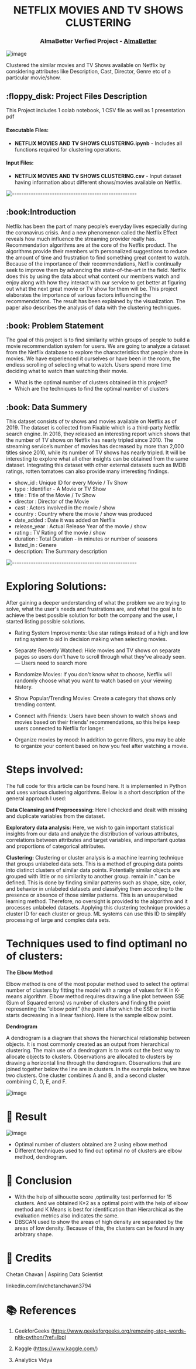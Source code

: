 
<h1 align="center"> NETFLIX MOVIES AND TV SHOWS CLUSTERING </h1>
<h3 align="center"> AlmaBetter Verfied Project - <a href="https://www.almabetter.com/"> AlmaBetter </a> </h5>

<p align="center"> 


![image](https://user-images.githubusercontent.com/114068950/212829142-de9e1318-4566-4b1f-939c-924b3f4c4dc9.png)



</p>

<p> Clustered the similar movies and TV Shows available on Netflix by considering attributes like Description, Cast, Director, Genre etc of a particular movie/show.</p>

<h2> :floppy_disk: Project Files Description</h2>

<p>This Project includes 1 colab notebook, 1 CSV file as well as 1 presentation pdf</p>
<h4>Executable Files:</h4>
<ul>
  <li><b>NETFLIX MOVIES AND TV SHOWS CLUSTERING.ipynb</b> - Includes all functions required for clustering operations.</li>
</ul>

<h4>Input Files:</h4>
<ul>
  <li><b>NETFLIX MOVIES AND TV SHOWS CLUSTERING.csv</b> - Input dataset having information about different shows/movies available on Netflix.</li>
</ul>


![-----------------------------------------------------](https://raw.githubusercontent.com/andreasbm/readme/master/assets/lines/rainbow.png)

<h2> :book:Introduction</h2>
Netflix has been the part of many people’s everyday lives especially during the coronavirus crisis. And a new phenomenon called the Netflix Effect reveals how much influence the streaming provider really has.  Recommendation algorithms are at the core of the Netflix product. The algorithms provide their members with personalized suggestions to reduce the amount of time and frustration to find something great content to watch. Because of the importance of their recommendations, Netflix continually seek to improve them by advancing the state-of-the-art in the field. Netflix does this by using the data about what content our members watch and enjoy along with how they interact with our service to get better at figuring out what the next great movie or TV show for them will be.
	This project elaborates the importance of various factors influencing the recommendations. The result has been explained by the visualization. The paper also describes the analysis of data with the clustering techniques.


<h2> :book: Problem Statement</h2>
The goal of this project is to find similarity within groups of people to build a movie recommendation system for users. We are going to analyze a dataset from the Netflix database to explore the characteristics that people share in movies. We have experienced it ourselves or have been in the room, the endless scrolling of selecting what to watch.  Users spend more time deciding what to watch than watching their movie.

* What is the optimal number of clusters obtained in this project?
* Which are the techniques to find the optimal number of clusters

<h2> :book: Data Summery</h2>
This dataset consists of tv shows and movies available on Netflix as of 2019. The dataset is collected from Fixable which is a third-party Netflix search engine.
In 2018, they released an interesting report which shows that the number of TV shows on Netflix has nearly tripled since 2010. The streaming service’s number of movies has decreased by more than 2,000 titles since 2010, while its number of TV shows has nearly tripled. It will be interesting to explore what all other insights can be obtained from the same dataset.
Integrating this dataset with other external datasets such as IMDB ratings, rotten tomatoes can also provide many interesting findings.

* show_id : Unique ID for every Movie / Tv Show
* type : Identifier - A Movie or TV Show
* title : Title of the Movie / Tv Show 
* director : Director of the Movie
* cast : Actors involved in the movie / show
* country : Country where the movie / show was produced
* date_added : Date it was added on Netflix
* release_year : Actual Release Year of the movie / show
* rating : TV Rating of the movie / show
* duration : Total Duration - in minutes or number of seasons
* listed_in : Genere
* description: The Summary description

![-----------------------------------------------------](https://raw.githubusercontent.com/andreasbm/readme/master/assets/lines/rainbow.png)


# Exploring Solutions:
After gaining a deeper understanding of what the problem we are trying to solve, what the user's needs and frustrations are, and what the goal is to achieve the best possible solution for both the company and the user, I started listing possible solutions. 

* Rating System Improvements: Use star ratings instead of a high and low rating system to aid in decision making when selecting movies.

* Separate Recently Watched: Hide movies and TV shows on separate pages so users don't have to scroll through what they've already seen. — Users need to search more

* Randomize Movies: If you don't know what to choose, Netflix will randomly choose what you want to watch based on your viewing history.

* Show Popular/Trending Movies: Create a category that shows only trending content.

* Connect with Friends: Users have been shown to watch shows and movies based on their friends' recommendations, so this helps keep users connected to Netflix for longer.

* Organize movies by mood: In addition to genre filters, you may be able to organize your content based on how you feel after watching a movie.

# Steps involved:
The full code for this article can be found here. It is implemented in Python and uses various clustering algorithms. Below is a short description of the general approach I used:

**Data Cleansing and Preprocessing:** 
Here I checked and dealt with missing and duplicate variables from the dataset.

**Exploratory data analysis:** 
Here, we wish to gain important statistical insights from our data and analyze the distribution of various attributes, correlations between attributes and target variables, and important quotas and proportions of categorical attributes.

**Clustering:** 
Clustering or cluster analysis is a machine learning technique that groups unlabeled data sets. This is a method of grouping data points into distinct clusters of similar data points. Potentially similar objects are grouped with little or no similarity to another group. remain in.” can be defined. This is done by finding similar patterns such as shape, size, color, and behavior in unlabeled datasets and classifying them according to the presence or absence of those similar patterns. This is an unsupervised learning method. Therefore, no oversight is provided to the algorithm and it processes unlabeled datasets. Applying this clustering technique provides a cluster ID for each cluster or group. ML systems can use this ID to simplify processing of large and complex data sets.

# Techniques used to find optimanl no of clusters:

**The Elbow Method**

Elbow method is one of the most popular method used to select the optimal number of clusters by fitting the model with a range of values for K in K-means algorithm. Elbow method requires drawing a line plot between SSE (Sum of Squared errors) vs number of clusters and finding the point representing the “elbow point” (the point after which the SSE or inertia starts decreasing in a linear fashion). Here is the sample elbow point. 

**Dendrogram**

A dendrogram is a diagram that shows the hierarchical relationship between objects. It is most commonly created as an output from hierarchical clustering. The main use of a dendrogram is to work out the best way to allocate objects to clusters. Observations are allocated to clusters by drawing a horizontal line through the dendrogram. Observations that are joined together below the line are in clusters. In the example below, we have two clusters. One cluster combines A and B, and a second cluster combining C, D, E, and F.

![image](https://user-images.githubusercontent.com/114068950/214819672-ffc806ec-02b0-4d8c-8e9b-83e4bd4f534a.png)



# :book: Result

![image](https://user-images.githubusercontent.com/114068950/214818815-d618fefd-0ec7-4be0-8a14-6a7d2e5622f3.png)

* Optimal number of clusters obtained are 2 using elbow method
* Different techniques used to find out optimal no of clusters are elbow method, dendrogram.


# :book: Conclusion

* With the help of silhouette score ,optimality test performed for 15 clusters. And we obtained K=2 as a optimal point with the help of elbow method and K Means is best for identification than Hierarchical as the evaluation metrics also indicates the same.
* DBSCAN used to show the areas of high density are separated by the areas of low density. Because of this, the clusters can be found in any arbitrary shape.

# 📜 Credits

Chetan Chavan | Aspiring Data Scientist

linkedin.com/in/chetanchavan3794


# 📚 References 

1. GeekforGeeks (https://www.geeksforgeeks.org/removing-stop-words-nltk-python/?ref=lbp)

2. Kaggle (https://www.kaggle.com/)

3. Analytics Vidya
